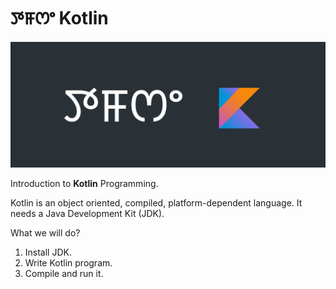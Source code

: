# ꯇꯝꯁꯦ Kotlin

![logo](./images/tamse_logo_kotlin.png)

Introduction to **Kotlin** Programming.

Kotlin is an object oriented, compiled, platform-dependent language. It needs a Java Development Kit (JDK).

What we will do?

1. Install JDK.
2. Write Kotlin program.
3. Compile and run it.
